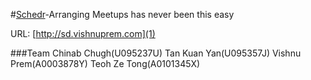 #[Schedr](1)-Arranging Meetups has never been this easy

URL: [http://sd.vishnuprem.com](1)

[id]: http://sd.vishnuprem.com

###Team
Chinab Chugh(U095237U)
Tan Kuan Yan(U095357J)
Vishnu Prem(A0003878Y)
Teoh Ze Tong(A0101345X)
